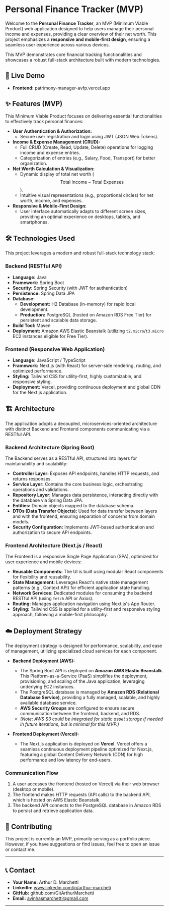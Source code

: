 # Personal Finance Tracker (MVP)

Welcome to the **Personal Finance Tracker**, an MVP (Minimum Viable Product) web application designed to help users manage their personal income and expenses, providing a clear overview of their net worth. This project emphasizes a **responsive and mobile-first design**, ensuring a seamless user experience across various devices.

This MVP demonstrates core financial tracking functionalities and showcases a robust full-stack architecture built with modern technologies.

## 🚀 Live Demo

  * **Frontend:** patrimony-manager-avfp.vercel.app 

## ✨ Features (MVP)

This Minimum Viable Product focuses on delivering essential functionalities to effectively track personal finances:

  * **User Authentication & Authorization:**
      * Secure user registration and login using JWT (JSON Web Tokens).
  * **Income & Expense Management (CRUD):**
      * Full CRUD (Create, Read, Update, Delete) operations for logging income and expense entries.
      * Categorization of entries (e.g., Salary, Food, Transport) for better organization.
  * **Net Worth Calculation & Visualization:**
      * Dynamic display of total net worth ($$\text{Total Income} - \text{Total Expenses}$$).
      * Intuitive visual representations (e.g., proportional circles) for net worth, income, and expenses.
  * **Responsive & Mobile-First Design:**
      * User interface automatically adapts to different screen sizes, providing an optimal experience on desktops, tablets, and smartphones.

## 🛠️ Technologies Used

This project leverages a modern and robust full-stack technology stack:

### Backend (RESTful API)

  * **Language:** Java
  * **Framework:** Spring Boot
  * **Security:** Spring Security (with JWT for authentication)
  * **Persistence:** Spring Data JPA
  * **Database:**
      * **Development:** H2 Database (in-memory) for rapid local development.
      * **Production:** PostgreSQL (hosted on Amazon RDS Free Tier) for persistent and scalable data storage.
  * **Build Tool:** Maven
  * **Deployment:** Amazon AWS Elastic Beanstalk (utilizing `t2.micro`/`t3.micro` EC2 instances eligible for Free Tier).

### Frontend (Responsive Web Application)

  * **Language:** JavaScript / TypeScript
  * **Framework:** Next.js (with React) for server-side rendering, routing, and optimized performance.
  * **Styling:** Tailwind CSS for utility-first, highly customizable, and responsive styling.
  * **Deployment:** Vercel, providing continuous deployment and global CDN for the Next.js application.

## 🏗️ Architecture

The application adopts a decoupled, microservices-oriented architecture with distinct Backend and Frontend components communicating via a RESTful API.

### Backend Architecture (Spring Boot)

The Backend serves as a RESTful API, structured into layers for maintainability and scalability:

  * **Controller Layer:** Exposes API endpoints, handles HTTP requests, and returns responses.
  * **Service Layer:** Contains the core business logic, orchestrating operations and validations.
  * **Repository Layer:** Manages data persistence, interacting directly with the database via Spring Data JPA.
  * **Entities:** Domain objects mapped to the database schema.
  * **DTOs (Data Transfer Objects):** Used for data transfer between layers and with the frontend, ensuring separation of concerns from domain models.
  * **Security Configuration:** Implements JWT-based authentication and authorization to secure API endpoints.

### Frontend Architecture (Next.js / React)

The Frontend is a responsive Single Page Application (SPA), optimized for user experience and mobile devices:

  * **Reusable Components:** The UI is built using modular React components for flexibility and reusability.
  * **State Management:** Leverages React's native state management patterns (e.g., Context API) for efficient application state handling.
  * **Network Services:** Dedicated modules for consuming the backend RESTful API (using `fetch` API or Axios).
  * **Routing:** Manages application navigation using Next.js's App Router.
  * **Styling:** Tailwind CSS is applied for a utility-first and responsive styling approach, following a mobile-first philosophy.

## ☁️ Deployment Strategy

The deployment strategy is designed for performance, scalability, and ease of management, utilizing specialized cloud services for each component.

  * **Backend Deployment (AWS):**

      * The Spring Boot API is deployed on **Amazon AWS Elastic Beanstalk**. This Platform-as-a-Service (PaaS) simplifies the deployment, provisioning, and scaling of the Java application, leveraging underlying EC2 instances.
      * The PostgreSQL database is managed by **Amazon RDS (Relational Database Service)**, providing a fully managed, scalable, and highly available database service.
      * **AWS Security Groups** are configured to ensure secure communication between the frontend, backend, and RDS.
      * *(Note: AWS S3 could be integrated for static asset storage if needed in future iterations, but is minimal for this MVP.)*

  * **Frontend Deployment (Vercel):**

      * The Next.js application is deployed on **Vercel**. Vercel offers a seamless continuous deployment pipeline optimized for Next.js, featuring a global Content Delivery Network (CDN) for high performance and low latency for end-users.

### Communication Flow

1.  A user accesses the frontend (hosted on Vercel) via their web browser (desktop or mobile).
2.  The frontend makes HTTP requests (API calls) to the backend API, which is hosted on AWS Elastic Beanstalk.
3.  The backend API connects to the PostgreSQL database in Amazon RDS to persist and retrieve application data.

## 🤝 Contributing

This project is currently an MVP, primarily serving as a portfolio piece. However, if you have suggestions or find issues, feel free to open an issue or contact me.

-----

## 📞 Contact

  * **Your Name:** Arthur D. Marchetti
  * **LinkedIn:** www.linkedin.com/in/arthur-marcheti
  * **GitHub:** github.com/GitArthurMarchetti
  * **Email:** avinhasmarchetti@gmail.com

-----
